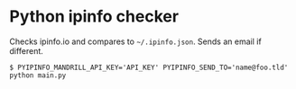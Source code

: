 # Python ipinfo checker

Checks ipinfo.io and compares to `~/.ipinfo.json`. Sends an email if different.

```
$ PYIPINFO_MANDRILL_API_KEY='API_KEY' PYIPINFO_SEND_TO='name@foo.tld' python main.py
```
